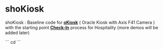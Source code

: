 # shoKiosk
shoKiosk : Baseline code for <b><u>oKiosk</u></b> ( Oracle Kiosk with Axis F41 Camera ) with the starting point <b><u>Check-In</u></b> process for Hospitality  (more demos will be added later) <p>

´´´
cd 
´´´
